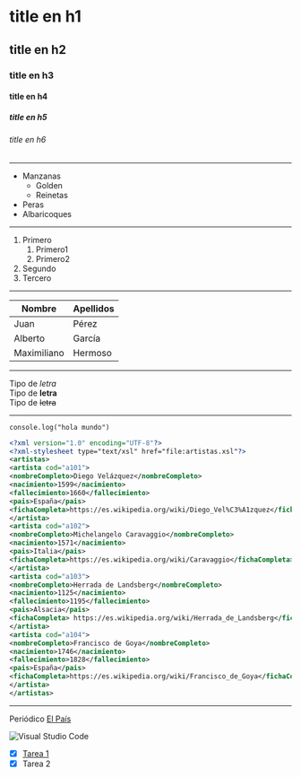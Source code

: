 <!-- Encabezados-->


# title en h1
## title en h2
### title en h3
#### title en h4
##### title en h5
###### title en h6

---
<!--Listas desordenadas-->

* Manzanas
    * Golden
    * Reinetas
* Peras
* Albaricoques

---
<!--Listas ordenadas-->
1. Primero
    1. Primero1
    2. Primero2
2. Segundo
3. Tercero

---
<!--Tablas-->

|Nombre|Apellidos|
|------|---------|
|Juan  |Pérez    |
|Alberto|García   |
|Maximiliano|Hermoso|

---
<!--Tipos de letras-->

Tipo de *letra*\
Tipo de **letra**\
Tipo de ~~letra~~

---
<!--Generar una lista-->

`
console.log("hola mundo")
`
```xml
<?xml version="1.0" encoding="UTF-8"?>
<?xml-stylesheet type="text/xsl" href="file:artistas.xsl"?>
<artistas>
<artista cod="a101">
<nombreCompleto>Diego Velázquez</nombreCompleto>
<nacimiento>1599</nacimiento>
<fallecimiento>1660</fallecimiento>
<pais>España</pais>
<fichaCompleta>https://es.wikipedia.org/wiki/Diego_Vel%C3%A1zquez</fichaCompleta>
</artista>
<artista cod="a102">
<nombreCompleto>Michelangelo Caravaggio</nombreCompleto>
<nacimiento>1571</nacimiento>
<pais>Italia</pais>
<fichaCompleta>https://es.wikipedia.org/wiki/Caravaggio</fichaCompleta>
</artista>
<artista cod="a103">
<nombreCompleto>Herrada de Landsberg</nombreCompleto>
<nacimiento>1125</nacimiento>
<fallecimiento>1195</fallecimiento>
<pais>Alsacia</pais>
<fichaCompleta> https://es.wikipedia.org/wiki/Herrada_de_Landsberg</fichaCompleta>
</artista>
<artista cod="a104">
<nombreCompleto>Francisco de Goya</nombreCompleto>
<nacimiento>1746</nacimiento>
<fallecimiento>1828</fallecimiento>
<pais>España</pais>
<fichaCompleta>https://es.wikipedia.org/wiki/Francisco_de_Goya</fichaCompleta>
</artista>
</artistas>
```
---
<!--Acceso a páginas web-->

Periódico [El País](https://www.elpais.es "periódico chachi")

<!--Insertando imagenes-->

![Visual Studio Code](https://upload.wikimedia.org/wikipedia/commons/thumb/9/9a/Visual_Studio_Code_1.35_icon.svg/2048px-Visual_Studio_Code_1.35_icon.svg.png "Visual Studio Code logo")

* [X] [Tarea 1](https://www.studocu.com/es/document/universidad-politecnica-de-madrid/bases-de-datos/ejercicio-de-normalizacion-1/6191281)
* [x] Tarea 2